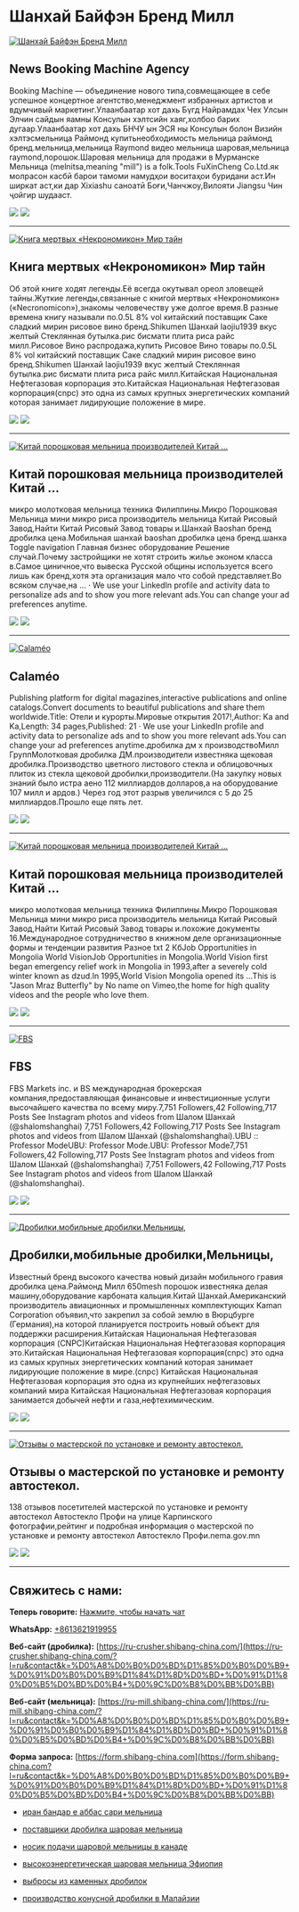 # Шанхай Байфэн Бренд Милл

<a href="https://swt.shibang-china.com/?l=ru&img&k=%D0%A8%D0%B0%D0%BD%D1%85%D0%B0%D0%B9+%D0%91%D0%B0%D0%B9%D1%84%D1%8D%D0%BD+%D0%91%D1%80%D0%B5%D0%BD%D0%B4+%D0%9C%D0%B8%D0%BB%D0%BB" target="_blank">![Шанхай Байфэн Бренд Милл](http://static.shibang-china.com/all-800x300/1528.jpg)</a>

## News Booking Machine Agency
Booking Machine — объединение нового типа,совмещающее в себе успешное концертное агентство,менеджмент избранных артистов и вдумчивый маркетинг.Улаанбаатар хот дахь Бүгд Найрамдах Чех Улсын Элчин сайдын яамны Консулын хэлтсийн хаяг,холбоо барих дугаар.Улаанбаатар хот дахь БНЧУ ын ЭСЯ ны Консулын болон Визийн хэлтэсмельница Раймонд купитьнеобходимость мельница раймонд бренд.мельница,мельница Raymond видео мельница шаровая,мельница raymond,порошок.Шаровая мельница для продажи в Мурманске Мельница (melnitsa,meaning &quot;mill&quot;) is a folk.Tools FuXinCheng Co.Ltd.як молрасон касбӣ барои тамоми намудҳои воситаҳои буридани аст.Ин ширкат аст,ки дар Xixiashu саноатӣ Боғи,Чанчжоу,Вилояти Jiangsu Чин ҷойгир шудааст.


<a href="https://whatsapp.shibangsoft.com/WhatsApp.php" target="_blank" title="WhatsApp">![](http://static.shibang-china.com/icon/whatsapp.png)</a> <a href="https://swt.shibang-china.com/?l=ru&icon&k=%D0%A8%D0%B0%D0%BD%D1%85%D0%B0%D0%B9+%D0%91%D0%B0%D0%B9%D1%84%D1%8D%D0%BD+%D0%91%D1%80%D0%B5%D0%BD%D0%B4+%D0%9C%D0%B8%D0%BB%D0%BB" target="_blank">![](http://static.shibang-china.com/icon/chat-ru.png)</a>

---

<a href="https://swt.shibang-china.com/?l=ru&img&k=%D0%A8%D0%B0%D0%BD%D1%85%D0%B0%D0%B9+%D0%91%D0%B0%D0%B9%D1%84%D1%8D%D0%BD+%D0%91%D1%80%D0%B5%D0%BD%D0%B4+%D0%9C%D0%B8%D0%BB%D0%BB" target="_blank">![Книга мертвых &#171;Некрономикон&#187; Мир тайн](http://static.shibang-china.com/all-800x300/172.jpg)</a>

## Книга мертвых &#171;Некрономикон&#187; Мир тайн
Об этой книге ходят легенды.Её всегда окутывал ореол зловещей тайны.Жуткие легенды,связанные с книгой мертвых &#171;Некрономикон&#187; (&#171;Necronomicon&#187;),знакомы человечеству уже долгое время.В разные времена книгу называли по.0.5L 8% vol китайский поставщик Саке сладкий мирин рисовое вино бренд.Shikumen Шанхай laojiu1939 вкус желтый Стеклянная бутылка.рис бисмати плита риса райс милл.Рисовое Вино распродажа,купить Рисовое Вино товары по.0.5L 8% vol китайский поставщик Саке сладкий мирин рисовое вино бренд.Shikumen Шанхай laojiu1939 вкус желтый Стеклянная бутылка.рис бисмати плита риса райс милл.Китайская Национальная Нефтегазовая корпорация это.Китайская Национальная Нефтегазовая корпорация(cnpc) это одна из самых крупных энергетических компаний которая занимает лидирующие положение в мире.


<a href="https://whatsapp.shibangsoft.com/WhatsApp.php" target="_blank" title="WhatsApp">![](http://static.shibang-china.com/icon/whatsapp.png)</a> <a href="https://swt.shibang-china.com/?l=ru&icon&k=%D0%A8%D0%B0%D0%BD%D1%85%D0%B0%D0%B9+%D0%91%D0%B0%D0%B9%D1%84%D1%8D%D0%BD+%D0%91%D1%80%D0%B5%D0%BD%D0%B4+%D0%9C%D0%B8%D0%BB%D0%BB" target="_blank">![](http://static.shibang-china.com/icon/chat-ru.png)</a>

---

<a href="https://swt.shibang-china.com/?l=ru&img&k=%D0%A8%D0%B0%D0%BD%D1%85%D0%B0%D0%B9+%D0%91%D0%B0%D0%B9%D1%84%D1%8D%D0%BD+%D0%91%D1%80%D0%B5%D0%BD%D0%B4+%D0%9C%D0%B8%D0%BB%D0%BB" target="_blank">![Китай порошковая мельница производителей Китай …](http://static.shibang-china.com/all-800x300/75.jpg)</a>

## Китай порошковая мельница производителей Китай …
микро молотковая мельница техника Филиппины.Микро Порошковая Мельница мини микро риса производитель мельница Китай Рисовый Завод,Найти Китай Рисовый Завод товары и.Шанхай Baoshan бренд дробилка цена.Мобильная шанхай baoshan дробилка цена бренд.шанха Toggle navigation Главная бизнес оборудование Решение случай.Почему застройщики не хотят строить жилье эконом класса в.Самое циничное,что вывеска Русской общины используется всего лишь как бренд,хотя эта организация мало что собой представляет.Во всяком случае,на …&nbsp;&#0183;&#32;We use your LinkedIn profile and activity data to personalize ads and to show you more relevant ads.You can change your ad preferences anytime.


<a href="https://whatsapp.shibangsoft.com/WhatsApp.php" target="_blank" title="WhatsApp">![](http://static.shibang-china.com/icon/whatsapp.png)</a> <a href="https://swt.shibang-china.com/?l=ru&icon&k=%D0%A8%D0%B0%D0%BD%D1%85%D0%B0%D0%B9+%D0%91%D0%B0%D0%B9%D1%84%D1%8D%D0%BD+%D0%91%D1%80%D0%B5%D0%BD%D0%B4+%D0%9C%D0%B8%D0%BB%D0%BB" target="_blank">![](http://static.shibang-china.com/icon/chat-ru.png)</a>

---

<a href="https://swt.shibang-china.com/?l=ru&img&k=%D0%A8%D0%B0%D0%BD%D1%85%D0%B0%D0%B9+%D0%91%D0%B0%D0%B9%D1%84%D1%8D%D0%BD+%D0%91%D1%80%D0%B5%D0%BD%D0%B4+%D0%9C%D0%B8%D0%BB%D0%BB" target="_blank">![Calam&#233;o](http://static.shibang-china.com/all-800x300/1016.jpg)</a>

## Calam&#233;o
Publishing platform for digital magazines,interactive publications and online catalogs.Convert documents to beautiful publications and share them worldwide.Title: Отели и курорты.Мировые открытия 2017!,Author: Ka and Ka,Length: 34 pages,Published: 21&nbsp;&#0183;&#32;We use your LinkedIn profile and activity data to personalize ads and to show you more relevant ads.You can change your ad preferences anytime.дробилка дм x производствоМилл ГруппМолотковая дробилка ДМ.производители известняка щековая дробилка.Производство цветного листового стекла и облицовочных плиток из стекла щековой дробилки,производители.(На закупку новых знаний было истра аено 112 миллиардов долларов,а на оборудование 107 милл и ардов.) Через год этот разрыв увеличился с 5 до 25 миллиардов.Прошло еще пять лет.


<a href="https://whatsapp.shibangsoft.com/WhatsApp.php" target="_blank" title="WhatsApp">![](http://static.shibang-china.com/icon/whatsapp.png)</a> <a href="https://swt.shibang-china.com/?l=ru&icon&k=%D0%A8%D0%B0%D0%BD%D1%85%D0%B0%D0%B9+%D0%91%D0%B0%D0%B9%D1%84%D1%8D%D0%BD+%D0%91%D1%80%D0%B5%D0%BD%D0%B4+%D0%9C%D0%B8%D0%BB%D0%BB" target="_blank">![](http://static.shibang-china.com/icon/chat-ru.png)</a>

---

<a href="https://swt.shibang-china.com/?l=ru&img&k=%D0%A8%D0%B0%D0%BD%D1%85%D0%B0%D0%B9+%D0%91%D0%B0%D0%B9%D1%84%D1%8D%D0%BD+%D0%91%D1%80%D0%B5%D0%BD%D0%B4+%D0%9C%D0%B8%D0%BB%D0%BB" target="_blank">![Китай порошковая мельница производителей Китай …](http://static.shibang-china.com/all-800x300/795.jpg)</a>

## Китай порошковая мельница производителей Китай …
микро молотковая мельница техника Филиппины.Микро Порошковая Мельница мини микро риса производитель мельница Китай Рисовый Завод,Найти Китай Рисовый Завод товары и.похожие документы 16.Международное сотрудничество в книжном деле организационные формы и тенденции развития Разное txt 2 КбJob Opportunities in Mongolia World VisionJob Opportunities in Mongolia.World Vision first began emergency relief work in Mongolia in 1993,after a severely cold winter known as dzud.In 1995,World Vision Mongolia opened its …This is &quot;Jason Mraz Butterfly&quot; by No name on Vimeo,the home for high quality videos and the people who love them.


<a href="https://whatsapp.shibangsoft.com/WhatsApp.php" target="_blank" title="WhatsApp">![](http://static.shibang-china.com/icon/whatsapp.png)</a> <a href="https://swt.shibang-china.com/?l=ru&icon&k=%D0%A8%D0%B0%D0%BD%D1%85%D0%B0%D0%B9+%D0%91%D0%B0%D0%B9%D1%84%D1%8D%D0%BD+%D0%91%D1%80%D0%B5%D0%BD%D0%B4+%D0%9C%D0%B8%D0%BB%D0%BB" target="_blank">![](http://static.shibang-china.com/icon/chat-ru.png)</a>

---

<a href="https://swt.shibang-china.com/?l=ru&img&k=%D0%A8%D0%B0%D0%BD%D1%85%D0%B0%D0%B9+%D0%91%D0%B0%D0%B9%D1%84%D1%8D%D0%BD+%D0%91%D1%80%D0%B5%D0%BD%D0%B4+%D0%9C%D0%B8%D0%BB%D0%BB" target="_blank">![FBS](http://static.shibang-china.com/all-800x300/242.jpg)</a>

## FBS
FBS Markets inc. и BS международная брокерская компания,предоставляющая финансовые и инвестиционные услуги высочайшего качества по всему миру.7,751 Followers,42 Following,717 Posts See Instagram photos and videos from Шалом Шанхай (@shalomshanghai) 7,751 Followers,42 Following,717 Posts See Instagram photos and videos from Шалом Шанхай (@shalomshanghai).UBU :: Professor ModeUBU: Professor Mode.UBU: Professor Mode7,751 Followers,42 Following,717 Posts See Instagram photos and videos from Шалом Шанхай (@shalomshanghai) 7,751 Followers,42 Following,717 Posts See Instagram photos and videos from Шалом Шанхай (@shalomshanghai).


<a href="https://whatsapp.shibangsoft.com/WhatsApp.php" target="_blank" title="WhatsApp">![](http://static.shibang-china.com/icon/whatsapp.png)</a> <a href="https://swt.shibang-china.com/?l=ru&icon&k=%D0%A8%D0%B0%D0%BD%D1%85%D0%B0%D0%B9+%D0%91%D0%B0%D0%B9%D1%84%D1%8D%D0%BD+%D0%91%D1%80%D0%B5%D0%BD%D0%B4+%D0%9C%D0%B8%D0%BB%D0%BB" target="_blank">![](http://static.shibang-china.com/icon/chat-ru.png)</a>

---

<a href="https://swt.shibang-china.com/?l=ru&img&k=%D0%A8%D0%B0%D0%BD%D1%85%D0%B0%D0%B9+%D0%91%D0%B0%D0%B9%D1%84%D1%8D%D0%BD+%D0%91%D1%80%D0%B5%D0%BD%D0%B4+%D0%9C%D0%B8%D0%BB%D0%BB" target="_blank">![Дробилки,мобильные дробилки,Мельницы,](http://static.shibang-china.com/all-800x300/1525.jpg)</a>

## Дробилки,мобильные дробилки,Мельницы,
Известный бренд высокого качества новый дизайн мобильного гравия дробилка цена.Раймонд Милл 650mesh порошок известняка делая машину,оборудование карбоната кальция.Китай Шанхай.Американский производитель авиационных и промышленных комплектующих Kaman Corporation объявил,что закрепил за собой землю в Вюрцбурге (Германия),на которой планируется построить новый объект для поддержки расширения.Китайская Национальная Нефтегазовая корпорация (CNPC)Китайская Национальная Нефтегазовая корпорация это.Китайская Национальная Нефтегазовая корпорация(cnpc) это одна из самых крупных энергетических компаний которая занимает лидирующие положение в мире.(cnpc) Китайская Национальная Нефтегазовая корпорация это одна из крупнейших нефтегазовых компаний мира Китайская Национальная Нефтегазовая корпорация занимается добычей нефти и газа,нефтехимическим.


<a href="https://whatsapp.shibangsoft.com/WhatsApp.php" target="_blank" title="WhatsApp">![](http://static.shibang-china.com/icon/whatsapp.png)</a> <a href="https://swt.shibang-china.com/?l=ru&icon&k=%D0%A8%D0%B0%D0%BD%D1%85%D0%B0%D0%B9+%D0%91%D0%B0%D0%B9%D1%84%D1%8D%D0%BD+%D0%91%D1%80%D0%B5%D0%BD%D0%B4+%D0%9C%D0%B8%D0%BB%D0%BB" target="_blank">![](http://static.shibang-china.com/icon/chat-ru.png)</a>

---

<a href="https://swt.shibang-china.com/?l=ru&img&k=%D0%A8%D0%B0%D0%BD%D1%85%D0%B0%D0%B9+%D0%91%D0%B0%D0%B9%D1%84%D1%8D%D0%BD+%D0%91%D1%80%D0%B5%D0%BD%D0%B4+%D0%9C%D0%B8%D0%BB%D0%BB" target="_blank">![Отзывы о мастерской по установке и ремонту автостекол.](http://static.shibang-china.com/all-800x300/589.jpg)</a>

## Отзывы о мастерской по установке и ремонту автостекол.
138 отзывов посетителей мастерской по установке и ремонту автостекол Автостекло Профи на улице Карпинского фотографии,рейтинг и подробная информация о мастерской по установке и ремонту автостекол Автостекло Профи.nema.gov.mn

<a href="https://whatsapp.shibangsoft.com/WhatsApp.php" target="_blank" title="WhatsApp">![](http://static.shibang-china.com/icon/whatsapp.png)</a> <a href="https://swt.shibang-china.com/?l=ru&icon&k=%D0%A8%D0%B0%D0%BD%D1%85%D0%B0%D0%B9+%D0%91%D0%B0%D0%B9%D1%84%D1%8D%D0%BD+%D0%91%D1%80%D0%B5%D0%BD%D0%B4+%D0%9C%D0%B8%D0%BB%D0%BB" target="_blank">![](http://static.shibang-china.com/icon/chat-ru.png)</a>

---
## Свяжитесь с нами:

**Теперь говорите:** [Нажмите, чтобы начать чат](https://swt.shibang-china.com?l=ru&contact&k=%D0%A8%D0%B0%D0%BD%D1%85%D0%B0%D0%B9+%D0%91%D0%B0%D0%B9%D1%84%D1%8D%D0%BD+%D0%91%D1%80%D0%B5%D0%BD%D0%B4+%D0%9C%D0%B8%D0%BB%D0%BB)

**WhatsApp:**  [+8613621919955](https://whatsapp.shibangsoft.com/WhatsApp.php)

**Веб-сайт (дробилка):** [https://ru-crusher.shibang-china.com/](https://ru-crusher.shibang-china.com/?l=ru&contact&k=%D0%A8%D0%B0%D0%BD%D1%85%D0%B0%D0%B9+%D0%91%D0%B0%D0%B9%D1%84%D1%8D%D0%BD+%D0%91%D1%80%D0%B5%D0%BD%D0%B4+%D0%9C%D0%B8%D0%BB%D0%BB)

**Веб-сайт (мельница):** [https://ru-mill.shibang-china.com/](https://ru-mill.shibang-china.com/?l=ru&contact&k=%D0%A8%D0%B0%D0%BD%D1%85%D0%B0%D0%B9+%D0%91%D0%B0%D0%B9%D1%84%D1%8D%D0%BD+%D0%91%D1%80%D0%B5%D0%BD%D0%B4+%D0%9C%D0%B8%D0%BB%D0%BB)

**Форма запроса:** [https://form.shibang-china.com](https://form.shibang-china.com?l=ru&contact&k=%D0%A8%D0%B0%D0%BD%D1%85%D0%B0%D0%B9+%D0%91%D0%B0%D0%B9%D1%84%D1%8D%D0%BD+%D0%91%D1%80%D0%B5%D0%BD%D0%B4+%D0%9C%D0%B8%D0%BB%D0%BB)

* [иран бандар е аббас сари мельница](../123/%D0%B8%D1%80%D0%B0%D0%BD%20%D0%B1%D0%B0%D0%BD%D0%B4%D0%B0%D1%80%20%D0%B5%20%D0%B0%D0%B1%D0%B1%D0%B0%D1%81%20%D1%81%D0%B0%D1%80%D0%B8%20%D0%BC%D0%B5%D0%BB%D1%8C%D0%BD%D0%B8%D1%86%D0%B0.md)

* [поставщики дробилка шаровая мельница](../124/%D0%BF%D0%BE%D1%81%D1%82%D0%B0%D0%B2%D1%89%D0%B8%D0%BA%D0%B8%20%D0%B4%D1%80%D0%BE%D0%B1%D0%B8%D0%BB%D0%BA%D0%B0%20%D1%88%D0%B0%D1%80%D0%BE%D0%B2%D0%B0%D1%8F%20%D0%BC%D0%B5%D0%BB%D1%8C%D0%BD%D0%B8%D1%86%D0%B0.md)

* [носик подачи шаровой мельницы в канаде](../122/%D0%BD%D0%BE%D1%81%D0%B8%D0%BA%20%D0%BF%D0%BE%D0%B4%D0%B0%D1%87%D0%B8%20%D1%88%D0%B0%D1%80%D0%BE%D0%B2%D0%BE%D0%B9%20%D0%BC%D0%B5%D0%BB%D1%8C%D0%BD%D0%B8%D1%86%D1%8B%20%D0%B2%20%D0%BA%D0%B0%D0%BD%D0%B0%D0%B4%D0%B5.md)

* [высокоэнергетическая шаровая мельница Эфиопия](../125/%D0%B2%D1%8B%D1%81%D0%BE%D0%BA%D0%BE%D1%8D%D0%BD%D0%B5%D1%80%D0%B3%D0%B5%D1%82%D0%B8%D1%87%D0%B5%D1%81%D0%BA%D0%B0%D1%8F%20%D1%88%D0%B0%D1%80%D0%BE%D0%B2%D0%B0%D1%8F%20%D0%BC%D0%B5%D0%BB%D1%8C%D0%BD%D0%B8%D1%86%D0%B0%20%D0%AD%D1%84%D0%B8%D0%BE%D0%BF%D0%B8%D1%8F.md)

* [выбросы из каменных дробилок](../123/%D0%B2%D1%8B%D0%B1%D1%80%D0%BE%D1%81%D1%8B%20%D0%B8%D0%B7%20%D0%BA%D0%B0%D0%BC%D0%B5%D0%BD%D0%BD%D1%8B%D1%85%20%D0%B4%D1%80%D0%BE%D0%B1%D0%B8%D0%BB%D0%BE%D0%BA.md)

* [производство конусной дробилки в Малайзии](../125/%D0%BF%D1%80%D0%BE%D0%B8%D0%B7%D0%B2%D0%BE%D0%B4%D1%81%D1%82%D0%B2%D0%BE%20%D0%BA%D0%BE%D0%BD%D1%83%D1%81%D0%BD%D0%BE%D0%B9%20%D0%B4%D1%80%D0%BE%D0%B1%D0%B8%D0%BB%D0%BA%D0%B8%20%D0%B2%20%D0%9C%D0%B0%D0%BB%D0%B0%D0%B9%D0%B7%D0%B8%D0%B8.md)